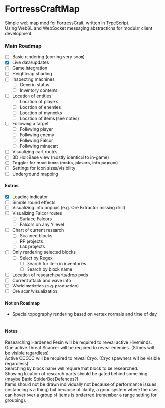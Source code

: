 # FortressCraftMap
Simple web map mod for FortressCraft, written in TypeScript.  
Using WebGL and WebSocket messaging abstractions for modular client development.  

### Main Roadmap
- [ ] Basic rendering (coming very soon)
- [x] Live data/updates
- [ ] Game integration
- [ ] Heightmap shading
- [ ] Inspecting machines
  - [ ] Generic status
  - [ ] Inventory contents
- [ ] Location of entities
  - [ ] Location of players
  - [ ] Location of enemies
  - [ ] Location of mynocks
  - [ ] Location of items (see notes)
- [ ] Following a target
  - [ ] Following player
  - [ ] Following enemy
  - [ ] Following Falcor
  - [ ] Following minecart
- [ ] Visualizing cart routes
- [ ] 3D HoloBase view (mostly identical to in-game)
- [ ] Toggles for most icons (mobs, players, info popups) 
- [ ] Settings for icon sizes/visibility
- [ ] Underground mapping

#### Extras
- [x] Loading indicator
- [ ] Simple sound effects
- [ ] Visualizing info popups (e.g. Ore Extractor missing drill)
- [ ] Visualizing Falcor routes
  - [ ] Surface Falcors
  - [ ] Falcors on any Y level
- [ ] Chart of current research
  - [ ] Scanned blocks
  - [ ] RP projects
  - [ ] Lab projects
- [ ] Only rendering selected blocks
  - [ ] Select by Regex
    - [ ] Search for item in inventories
    - [ ] Search by block name
- [ ] Location of research parts/drop pods
- [ ] Current attack and wave info
- [ ] World statistics (e.g. production)
- [ ] Ore scan/visualization

#### Not on Roadmap
- Special topography rendering based on vertex normals and time of day

#
#### Notes
Researching Hardened Resin will be required to reveal active Hiveminds.  
One active Threat Scanner will be required to reveal enemies. (Slimes will be visible regardless)  
Active CCCCC will be required to reveal Cryo. (Cryo spawners will be visible regardless)  
Searching by block name will require that block to be researched.  
Showing location of research parts should be gated behind something (maybe Basic SpiderBot Defences?).  
Items should not be drawn individually not because of performance issues (instancing is a thing) but because of clarity,
a good system where the user can hover over a group of items is preferred (remember a range setting for grouping).
